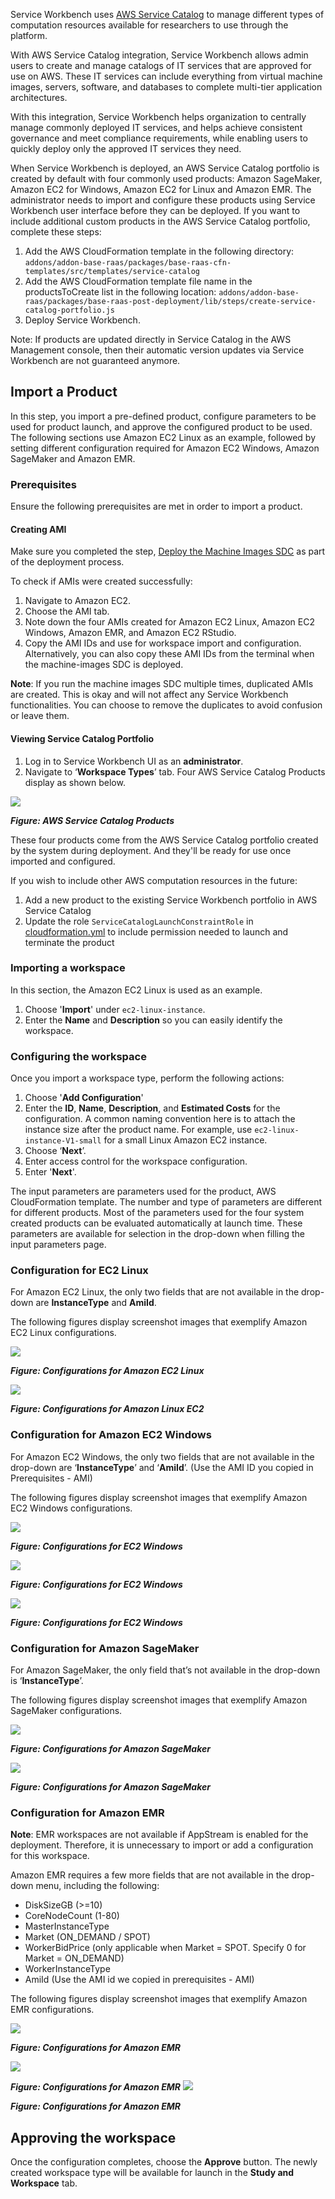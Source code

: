 Service Workbench uses [AWS Service Catalog](https://aws.amazon.com/servicecatalog/?aws-service-catalog.sort-by=item.additionalFields.createdDate&aws-service-catalog.sort-order=desc)
to manage different types of computation resources available for researchers to use through the platform.

With AWS Service Catalog integration, Service Workbench allows admin users to create and manage catalogs of IT services that are approved for use on AWS. These IT services can include everything from virtual machine images, servers, software, and databases to complete multi-tier application architectures.

With this integration, Service Workbench helps organization to centrally manage commonly deployed IT services, and helps achieve consistent governance and meet compliance requirements, while enabling users to quickly deploy only the approved IT services they need.

When Service Workbench is deployed, an AWS Service Catalog portfolio is created by default with four commonly used products: Amazon SageMaker, Amazon EC2 for Windows, Amazon EC2 for Linux and Amazon EMR. The administrator needs to import and configure these products using Service Workbench user interface before they can be deployed. If you want to include additional custom products in the AWS Service Catalog portfolio, complete these steps: 

1.	Add the AWS CloudFormation template in the following directory:
`addons/addon-base-raas/packages/base-raas-cfn-templates/src/templates/service-catalog`
2.	Add the AWS CloudFormation template file name in the productsToCreate list in the following location: 
`addons/addon-base-raas/packages/base-raas-post-deployment/lib/steps/create-service-catalog-portfolio.js`
3.	Deploy Service Workbench.

Note: If products are updated directly in Service Catalog in the AWS Management console, then their automatic version updates via Service Workbench are not guaranteed anymore.

## Import a Product

In this step, you import a pre-defined product, configure parameters to be used for product launch, and approve the configured product to be used. The following sections use Amazon EC2 Linux as an example, followed by setting different configuration required for Amazon EC2 Windows, Amazon SageMaker and Amazon EMR.

### Prerequisites

Ensure the following prerequisites are met in order to import a product. 

#### Creating AMI

Make sure you completed the step, [Deploy the Machine Images SDC](/deployment/deployment/index#deploy-the-machine-images-sdc)
as part of the deployment process. 

To check if AMIs were created successfully: 

1. Navigate to Amazon EC2. 
2. Choose the AMI tab. 
3. Note down the four AMIs created for Amazon EC2 Linux, Amazon EC2 Windows, Amazon EMR, and Amazon EC2 RStudio. 
4.	Copy the AMI IDs and use for workspace import and configuration. Alternatively, you can also copy these AMI IDs from the terminal when the machine-images SDC is deployed.

**Note**: If you run the machine images SDC multiple times, duplicated AMIs are created. This is okay and will not affect any Service Workbench functionalities. You can choose to remove the duplicates to avoid confusion or leave them.


#### Viewing Service Catalog Portfolio

1. Log in to Service Workbench UI as an **administrator**.
2. Navigate to ‘**Workspace Types**’ tab. Four AWS Service Catalog Products display as shown below.

![](../../../static/img/deployment/post_deployment/service_catalog_import_00.png)

***Figure: AWS Service Catalog Products***

These four products come from the AWS Service Catalog portfolio created by the system during deployment. And they'll be ready for use once imported and configured.

If you wish to include other AWS computation resources in the future: 

1. Add a new product to the existing Service Workbench portfolio in AWS Service Catalog
2. Update the role `ServiceCatalogLaunchConstraintRole` in [cloudformation.yml](https://github.com/awslabs/service-workbench-on-aws/blob/mainline/main/solution/post-deployment/config/infra/cloudformation.yml#L204) to include permission needed to launch and terminate the product

### Importing a workspace

In this section, the Amazon EC2 Linux is used as an example.

1. Choose '**Import**' under `ec2-linux-instance`. 
2. Enter the **Name** and **Description** so you can easily identify the workspace.

### Configuring the workspace

Once you import a workspace type, perform the following actions: 

1. Choose '**Add Configuration**'
2. Enter the **ID**, **Name**, **Description**, and **Estimated Costs** for the configuration. A common naming convention here is to attach the instance size after the product name. For example, use `ec2-linux-instance-V1-small` for a small Linux Amazon EC2 instance. 
3. Choose ‘**Next**’.
4. Enter access control for the workspace configuration.
5. Enter '**Next**'.

The input parameters are parameters used for the product, AWS CloudFormation template. The number and type of parameters are different for different products. Most of the parameters used for the four system created products can be evaluated automatically at launch time. These parameters are available for selection in the drop-down when filling the input parameters page.

### Configuration for EC2 Linux

For Amazon EC2 Linux, the only two fields that are not available in the drop-down are **InstanceType** and **AmiId**.

The following figures display screenshot images that exemplify Amazon EC2 Linux configurations.

![](../../../static/img/deployment/post_deployment/sc_ec2_linux_00.png)

***Figure: Configurations for Amazon EC2 Linux***

![](../../../static/img/deployment/post_deployment/sc_ec2_linux_01.png)

***Figure: Configurations for Amazon Linux EC2***

### Configuration for Amazon EC2 Windows

For Amazon EC2 Windows, the only two fields that are not available in the drop-down are ‘**InstanceType**’ and ‘**AmiId**’. (Use the AMI ID you copied in Prerequisites - AMI)

The following figures display screenshot images that exemplify Amazon EC2 Windows configurations.

![](../../../static/img/deployment/post_deployment/SWB_param1.png)

***Figure: Configurations for EC2 Windows*** 

![](../../../static/img/deployment/post_deployment/SWB_param2.png)

***Figure: Configurations for EC2 Windows***

![](../../../static/img/deployment/post_deployment/SWB_param3.png)

***Figure: Configurations for EC2 Windows*** 

### Configuration for Amazon SageMaker

For Amazon SageMaker, the only field that’s not available in the drop-down is ‘**InstanceType**’.

The following figures display screenshot images that exemplify Amazon SageMaker configurations.

![](../../../static/img/deployment/post_deployment/sc_sagemaker_00.png)

***Figure: Configurations for Amazon SageMaker*** 

![](../../../static/img/deployment/post_deployment/sc_sagemaker_01.png)

***Figure: Configurations for Amazon SageMaker*** 

### Configuration for Amazon EMR

**Note**: EMR workspaces are not available if AppStream is enabled for the deployment. Therefore, it is unnecessary to import or add a configuration for this workspace.

Amazon EMR requires a few more fields that are not available in the drop-down menu, including the following: 
- DiskSizeGB (>=10)
- CoreNodeCount (1-80)
- MasterInstanceType
- Market (ON_DEMAND / SPOT)
- WorkerBidPrice (only applicable when Market = SPOT. Specify 0 for Market = ON_DEMAND)
- WorkerInstanceType
- AmiId (Use the AMI id we copied in prerequisites - AMI)

The following figures display screenshot images that exemplify Amazon EMR configurations. 

![](../../../static/img/deployment/post_deployment/sc_emr_00.png)

***Figure: Configurations for Amazon EMR*** 

![](../../../static/img/deployment/post_deployment/sc_emr_01.png)

***Figure: Configurations for Amazon EMR***
![](../../../static/img/deployment/post_deployment/sc_emr_02.png)

***Figure: Configurations for Amazon EMR*** 

## Approving the workspace

Once the configuration completes, choose the **Approve** button. The newly created workspace type will be available for launch in the **Study and Workspace** tab.
